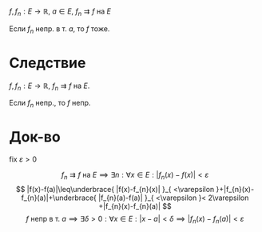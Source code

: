 $f,f_{n}:E\to \mathbb{R}$, $a \in E$, $f_{n}\rightrightarrows f$ на $E$

Если $f_{n}$ непр. в т. $a$, то $f$ тоже.
# Следствие

$f, f_{n}: E\to \mathbb{R}$, $f_{n}\rightrightarrows f$ на $E$.

Если $f_{n}$ непр., то $f$ непр.
# Док-во

fix $\varepsilon>0$

$$
f_{n}\rightrightarrows f\text{ на } E \implies \exists n: \forall x \in E: |f_{n}(x)-f(x)|<\varepsilon
$$
$$
|f(x)-f(a)|\leq\underbrace{  |f(x)-f_{n}(x)| }_{ <\varepsilon }+|f_{n}(x)-f_{n}(a)|+\underbrace{ |f_{n}(a)-f(a)| }_{ <\varepsilon }< 2\varepsilon +|f_{n}(x)-f_{n}(a)|
$$
$$f\text{ непр в т. }a \implies \exists \delta>0: \forall x \in E: |x-a|<\delta \implies |f_{n}(x)-f_{n}(a)|<\varepsilon$$
